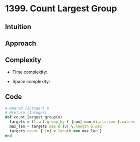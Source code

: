 # 1399. Count Largest Group

## Intuition

## Approach
<!-- Describe your approach to solving the problem. -->

## Complexity

- Time complexity:
<!-- Add your time complexity here, e.g. $$O(n)$$ -->

- Space complexity:
<!-- Add your space complexity here, e.g. $$O(n)$$ -->

## Code

```ruby
# @param {Integer} n
# @return {Integer}
def count_largest_group(n)
  targets = (1..n).group_by { |num| num.digits.sum }.values
  max_len = targets.map { |v| v.length }.max
  targets.count { |v| v.length === max_len }
end
```
